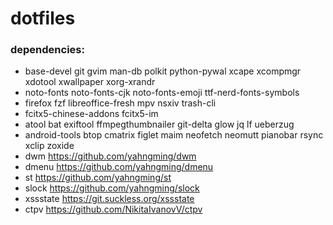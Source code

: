 # dotfiles

### dependencies:

- base-devel git gvim man-db polkit python-pywal xcape xcompmgr xdotool xwallpaper xorg-xrandr
- noto-fonts noto-fonts-cjk noto-fonts-emoji ttf-nerd-fonts-symbols
- firefox fzf libreoffice-fresh mpv nsxiv trash-cli
- fcitx5-chinese-addons fcitx5-im
- atool bat exiftool ffmpegthumbnailer git-delta glow jq lf ueberzug
- android-tools btop cmatrix figlet maim neofetch neomutt pianobar rsync xclip zoxide
- dwm https://github.com/yahngming/dwm
- dmenu https://github.com/yahngming/dmenu
- st https://github.com/yahngming/st
- slock https://github.com/yahngming/slock
- xssstate https://git.suckless.org/xssstate
- ctpv https://github.com/NikitaIvanovV/ctpv
